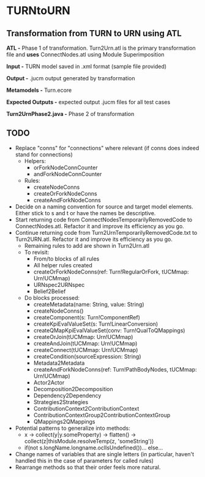 # TURNtoURN

## Transformation from TURN to URN using ATL
  
**ATL -** Phase 1 of transformation. Turn2Urn.atl is the primary transformation file and **uses** ConnectNodes.atl using Module Superimposition  
  
**Input -** TURN model saved in .xml format (sample file provided)  
  
**Output -** .jucm output generated by transformation  
  
**Metamodels -** Turn.ecore    
  
**Expected Outputs -** expected output .jucm files for all test cases  
  
**Turn2UrnPhase2.java -** Phase 2 of transformation 

## TODO
* Replace "conns" for "connections" where relevant (if conns does indeed stand for connections)
	* Helpers:
		* orForkNodeConnCounter
		* andForkNodeConnCounter
	* Rules:
		* createNodeConns
		* createOrForkNodeConns
		* createAndForkNodeConns
* Decide on a naming convention for source and target model elements. Either stick to s and t or have the names be descriptive.
* Start returning code from ConnectNodesTemporarilyRemovedCode to ConnectNodes.atl. Refactor it and improve its efficiency as you go.
* Continue returning code from Turn2UrnTemporarilyRemovedCode.txt to Turn2URN.atl. Refactor it and improve its efficiency as you go.
	* Remaining rules to add are shown in Turn2Urn.atl
	* To revisit:
		* From/to blocks of all rules
		* All helper rules created
		* createOrForkNodeConns(ref: Turn!RegularOrFork,  tUCMmap: Urn!UCMmap)
		* URNspec2URNspec
		* Belief2Belief
	* Do blocks processed:
		* createMetadata(name: String, value: String)
		* createNodeConns()
		* createComponent(s: Turn!ComponentRef)
		* createKpiEvalValueSet(s: Turn!LinearConversion)
		* createQMapKpiEvalValueSet(conv: Turn!QualToQMappings)
		* createOrJoin(tUCMmap: Urn!UCMmap)
		* createAndJoin(tUCMmap: Urn!UCMmap)
		* createConnect(tUCMmap: Urn!UCMmap)
		* createCondition(sourceExpression: String)
		* Metadata2Metadata
		* createAndForkNodeConns(ref: Turn!PathBodyNodes,  tUCMmap: Urn!UCMmap)
		* Actor2Actor
		* Decomposition2Decomposition
		* Dependency2Dependency
		* Strategies2Strategies
		* ContributionContext2ContributionContext
		* ContributionContextGroup2ContributionContextGroup
		* QMappings2QMappings
* Potential patterns to generalize into methods:
	* x -> collect(y|y.someProperty) -> flatten() -> collect(z|thisModule.resolveTemp(z, 'someString'))
	* if(not s.longName.longname.oclIsUndefined())... else...
* Change names of variables that are single letters (in particular, haven't handled this in the case of parameters for called rules)
* Rearrange methods so that their order feels more natural.